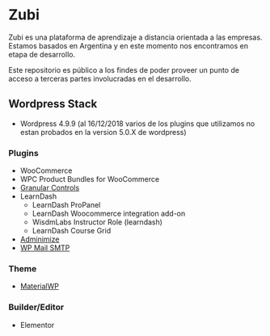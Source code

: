 # Zubi

Zubi es una plataforma de aprendizaje a distancia orientada a las empresas. 
Estamos basados en Argentina y en este momento nos encontramos en etapa de desarrollo.

Este repositorio es público a los findes de poder proveer un punto de acceso a terceras partes involucradas en el desarrollo.

## Wordpress Stack
+ Wordpress 4.9.9 (al 16/12/2018 varios de los plugins que utilizamos no estan probados en la version 5.0.X de wordpress)

### Plugins
+ WooCommerce 
+ WPC Product Bundles for WooCommerce
+ [Granular Controls](https://wordpress.org/plugins/granular-controls-for-elementor)
+ LearnDash
  + LearnDash ProPanel 
  + LearnDash Woocommerce integration add-on 
  + WisdmLabs Instructor Role (learndash)
  + LearnDash Course Grid
+ [Adminimize](https://wordpress.org/plugins/adminimize/)
+ [WP Mail SMTP](https://es.wordpress.org/plugins/wp-mail-smtp/)

### Theme
+ [MaterialWP](https://materialwp.com)

### Builder/Editor
+ Elementor
